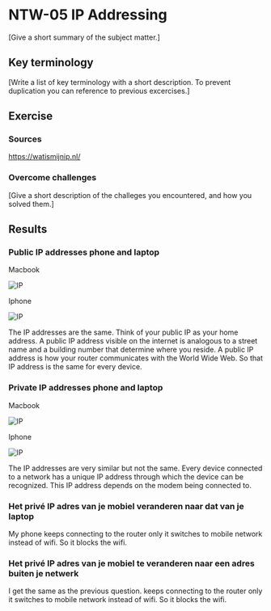 # NTW-05 IP Addressing
[Give a short summary of the subject matter.]

## Key terminology
[Write a list of key terminology with a short description. To prevent duplication you can reference to previous excercises.]

## Exercise
### Sources
https://watismijnip.nl/

### Overcome challenges
[Give a short description of the challeges you encountered, and how you solved them.]

## Results
### Public IP addresses phone and laptop
Macbook

![IP]()

Iphone

![IP]()

The IP addresses are the same.
Think of your public IP as your home address. A public IP address visible on the internet is analogous to a street name and a building number that determine where you reside. A public IP address is how your router communicates with the World Wide Web. 
So that IP address is the same for every device.

### Private IP addresses phone and laptop
Macbook

![IP]()

Iphone

![IP]()

The IP addresses are very similar but not the same.
Every device connected to a network has a unique IP address through which the device can be recognized. This IP address depends on the modem being connected to. 

### Het privé IP adres van je mobiel veranderen naar dat van je laptop
My phone keeps connecting to the router only it switches to mobile network instead of wifi. So it blocks the wifi.

### Het privé IP adres van je mobiel te veranderen naar een adres buiten je netwerk
I get the same as the previous question. keeps connecting to the router only it switches to mobile network instead of wifi. So it blocks the wifi.

